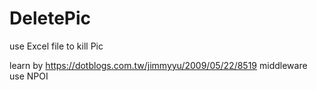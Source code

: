 # DeletePic
use Excel file to kill Pic




learn by https://dotblogs.com.tw/jimmyyu/2009/05/22/8519
middleware use NPOI
